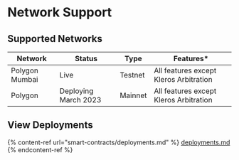 # Network Support

## Supported Networks&#x20;

| Network        | Status               | Type    | Features\*                             |
| -------------- | -------------------- | ------- | -------------------------------------- |
| Polygon Mumbai | Live                 | Testnet | All features except Kleros Arbitration |
| Polygon        | Deploying March 2023 | Mainnet | All features except Kleros Arbitration |

## View Deployments

{% content-ref url="smart-contracts/deployments.md" %}
[deployments.md](smart-contracts/deployments.md)
{% endcontent-ref %}
